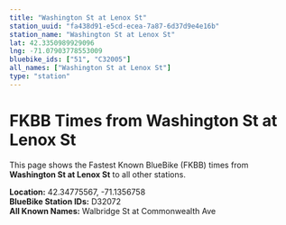 ```yaml
---
title: "Washington St at Lenox St"
station_uuid: "fa438d91-e5cd-ecea-7a87-6d37d9e4e16b"
station_name: "Washington St at Lenox St"
lat: 42.3350989929096
lng: -71.07903778553009
bluebike_ids: ["51", "C32005"]
all_names: ["Washington St at Lenox St"]
type: "station"
---
```


# FKBB Times from Washington St at Lenox St

This page shows the Fastest Known BlueBike (FKBB) times from **Washington St at Lenox St** to all other stations.

**Location:** 42.34775567, -71.1356758  
**BlueBike Station IDs:** D32072  
**All Known Names:** Walbridge St at Commonwealth Ave

